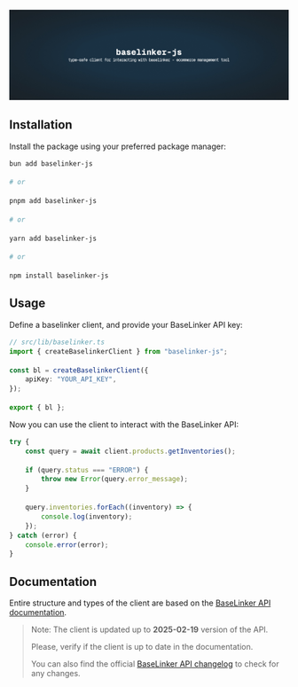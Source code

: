 ![baselinker-js](.github/assets/banner.jpg 'baselinker-js')

## Installation

Install the package using your preferred package manager:

```bash
bun add baselinker-js

# or

pnpm add baselinker-js

# or

yarn add baselinker-js

# or

npm install baselinker-js
```

## Usage

Define a baselinker client, and provide your BaseLinker API key:

```typescript
// src/lib/baselinker.ts
import { createBaselinkerClient } from "baselinker-js";

const bl = createBaselinkerClient({
    apiKey: "YOUR_API_KEY",
});

export { bl };
```

Now you can use the client to interact with the BaseLinker API:

```typescript
try {
    const query = await client.products.getInventories();

    if (query.status === "ERROR") {
        throw new Error(query.error_message);
    }

    query.inventories.forEach((inventory) => {
        console.log(inventory);
    });
} catch (error) {
    console.error(error);
}
```

## Documentation

Entire structure and types of the client are based on the [BaseLinker API documentation](https://api.baselinker.com/).

> Note: The client is updated up to **2025-02-19** version of the API.  
>
> Please, verify if the client is up to date in the documentation.  
>
> You can also find the official [BaseLinker API changelog](https://api.baselinker.com/?changelog) to check for any changes.
